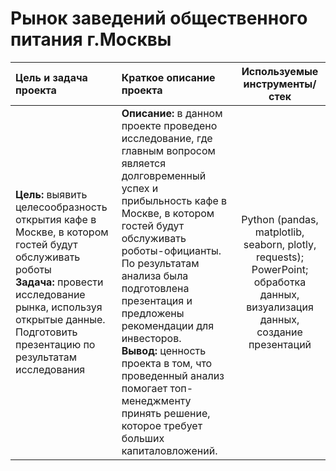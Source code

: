 # Рынок заведений общественного питания г.Москвы


Цель и задача проекта | Краткое описание проекта  | Используемые инструменты/стек
:---------------------|:--------------------------|:------------------------------------------------------------------:
**Цель:** выявить целесообразность открытия кафе в Москве, в котором гостей будут обслуживать роботы <br> **Задача:** провести исследование рынка, используя открытые данные. Подготовить презентацию по результатам исследования | **Описание:** в данном проекте проведено исследование, где главным вопросом  является долговременный успех и прибыльность кафе в Москве, в котором гостей будут обслуживать роботы-официанты. По результатам анализа была подготовлена презентация и предложены рекомендации для инвесторов. <br> **Вывод:** ценность проекта в том, что проведенный анализ помогает топ-менеджменту принять решение, которое требует больших капиталовложений. | Python (pandas, matplotlib, seaborn, plotly, requests); PowerPoint; обработка данных, визуализация данных, создание презентаций
